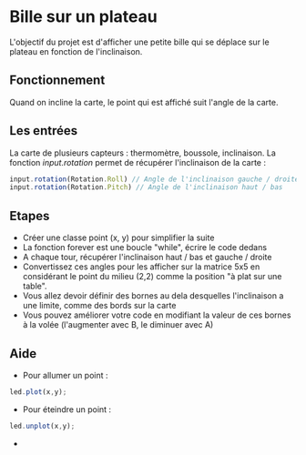 # Bille sur un plateau

L'objectif du projet est d'afficher une petite bille qui se déplace sur le plateau en fonction de l'inclinaison.

## Fonctionnement

Quand on incline la carte, le point qui est affiché suit l'angle de la carte.

## Les entrées

La carte de plusieurs capteurs : thermomètre, boussole, inclinaison.
La fonction *input.rotation* permet de récupérer l'inclinaison de la carte : 
``` javascript
input.rotation(Rotation.Roll) // Angle de l'inclinaison gauche / droite
input.rotation(Rotation.Pitch) // Angle de l'inclinaison haut / bas
```

## Etapes

* Créer une classe point (x, y) pour simplifier la suite
* La fonction forever est une boucle "while", écrire le code dedans
* A chaque tour, récupérer l'inclinaison haut / bas et gauche / droite
* Convertissez ces angles pour les afficher sur la matrice 5x5 en considérant le point du milieu (2,2) comme la position "à plat sur une table".
* Vous allez devoir définir des bornes au dela desquelles l'inclinaison a une limite, comme des bords sur la carte
* Vous pouvez améliorer votre code en modifiant la valeur de ces bornes à la volée (l'augmenter avec B, le diminuer avec A)

## Aide
* Pour allumer un point : 
``` javascript
led.plot(x,y);
```
* Pour éteindre un point : 
``` javascript
led.unplot(x,y);
```
* 

